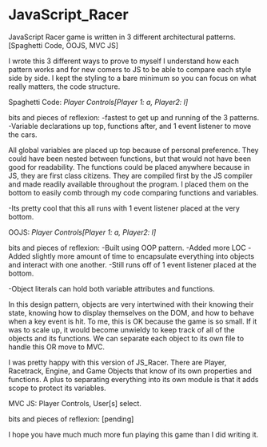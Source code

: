 # JavaScript_Racer
JavaScript Racer game is written in 3 different architectural patterns. [Spaghetti Code, OOJS, MVC JS]

I wrote this 3 different ways to prove to myself I understand how each pattern works and for new comers to JS to be able to compare each style side by side. I kept the styling to a bare minimum so you can focus on what really matters, the code structure.

Spaghetti Code:
*Player Controls[Player 1: a, Player2: l]*

bits and pieces of reflexion:
-fastest to get up and running of the 3 patterns.
-Variable declarations up top, functions after, and 1 event listener to move the cars.

  All global variables are placed up top because of personal preference. They could have been nested between functions, but that would not have been good for readability.  The functions could be placed anywhere because in JS, they are first class citizens. They are compiled first by the JS compiler and made readily available throughout the program. I placed them on the bottom to easily comb through my code comparing functions and variables.

-Its pretty cool that this all runs with 1 event listener placed at the very bottom.


OOJS:
*Player Controls[Player 1: a, Player2: l]*

bits and pieces of reflexion:
-Built using OOP pattern.
-Added more LOC
-Added slightly more amount of time to encapsulate everything into objects and interact with one another.
-Still runs off of 1 event listener placed at the bottom.


-Object literals can hold both variable attributes and functions.

  In this design pattern, objects are very intertwined with their knowing their state, knowing how to display themselves on the DOM, and how to behave when a key event is hit. To me, this is OK because the game is so small. If it was to scale up, it would become unwieldy to keep track of all of the objects and its functions. We can separate each object to its own file to handle this OR move to MVC.

I was pretty happy with this version of JS_Racer. There are Player, Racetrack, Engine, and Game Objects that know of its own properties and functions. A plus to separating everything into its own module is that it adds scope to protect its variables.

MVC JS:
Player Controls, User[s] select.

bits and pieces of reflexion:
[pending]

I hope you have much much more fun playing this game than I did writing it.
